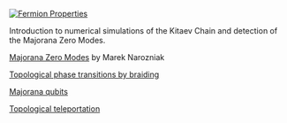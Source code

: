 [![Fermion Properties](https://travis-ci.com/marekyggdrasil/majorana.svg?branch=main)](https://travis-ci.com/github/marekyggdrasil/majorana)

Introduction to numerical simulations of the Kitaev Chain and detection of the Majorana Zero Modes.

[Majorana Zero Modes](https://mareknarozniak.com/2021/04/09/mzms/) by Marek Narozniak

[Topological phase transitions by braiding](https://mareknarozniak.com/2021/05/09/braiding/)

[Majorana qubits](https://mareknarozniak.com/2021/06/09/majorana-qubits/)

[Topological teleportation](https://mareknarozniak.com/2021/07/09/topological-teleportation/)
